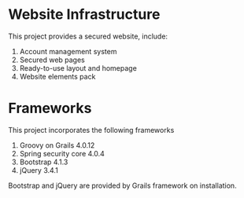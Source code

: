 # Website Infrastructure
This project provides a secured website, include:

1. Account management system
1. Secured web pages
1. Ready-to-use layout and homepage
1. Website elements pack

# Frameworks
This project incorporates the following frameworks
1. Groovy on Grails 4.0.12
1. Spring security core 4.0.4
1. Bootstrap 4.1.3 
1. jQuery 3.4.1
  
 Bootstrap and jQuery are provided by Grails framework on installation.